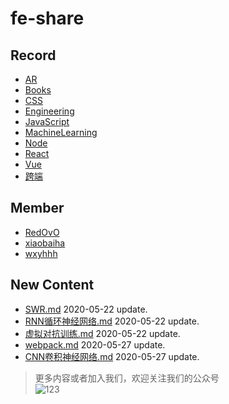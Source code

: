 
# fe-share

<!-- RECORD-START -->
## Record
* [AR](https://github.com/fff455/fe-share/tree/master/AR)
* [Books](https://github.com/fff455/fe-share/tree/master/Books)
* [CSS](https://github.com/fff455/fe-share/tree/master/CSS)
* [Engineering](https://github.com/fff455/fe-share/tree/master/Engineering)
* [JavaScript](https://github.com/fff455/fe-share/tree/master/JavaScript)
* [MachineLearning](https://github.com/fff455/fe-share/tree/master/MachineLearning)
* [Node](https://github.com/fff455/fe-share/tree/master/Node)
* [React](https://github.com/fff455/fe-share/tree/master/React)
* [Vue](https://github.com/fff455/fe-share/tree/master/Vue)
* [跨端](https://github.com/fff455/fe-share/tree/master/跨端)
<!-- RECORD-END -->

<!-- MEMBER-START -->
## Member
* [RedOvO](https://github.com/RedOvO)
* [xiaobaiha](https://github.com/xiaobaiha)
* [wxyhhh](https://github.com/wxyhhh)
<!-- MEMBER-END -->

<!-- NEW CONTENT-START -->
## New Content
* [SWR.md](https://github.com/fff455/fe-share/tree/master/React/SWR.md) 2020-05-22 update.
* [RNN循环神经网络.md](https://github.com/fff455/fe-share/tree/master/MachineLearning/RNN循环神经网络.md) 2020-05-22 update.
* [虚拟对抗训练.md](https://github.com/fff455/fe-share/tree/master/MachineLearning/虚拟对抗训练.md) 2020-05-22 update.
* [webpack.md](https://github.com/fff455/fe-share/tree/master/Engineering/webpack.md) 2020-05-27 update.
* [CNN卷积神经网络.md](https://github.com/fff455/fe-share/tree/master/MachineLearning/CNN卷积神经网络.md) 2020-05-27 update.
<!-- NEW CONTENT-END -->

> 更多内容或者加入我们，欢迎关注我们的公众号  
> ![123](./Books/image/gzh.png)

